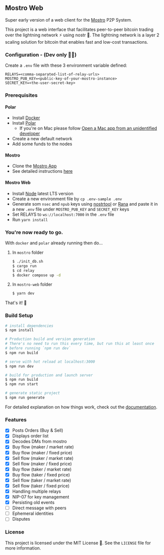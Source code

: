 ## Mostro Web

Super early version of a web client for the [Mostro](https://github.com/MostroP2P/mostro) P2P System.

This project is a web interface that facilitates peer-to-peer bitcoin trading over the lightning network ⚡️ using nostr 🦩. The lightning network is a layer 2 scaling solution for bitcoin that enables fast and low-cost transactions.

### Configuration - (Dev only 🧑‍💻)

Create a `.env` file with these 3 environment variable defined:

```
RELAYS=<comma-separated-list-of-relay-urls>
MOSTRO_PUB_KEY=<public-key-of-your-mostro-instance>
SECRET_KEY=<the-user-secret-key>
```

### Prerequisites
#### Polar
* Install [Docker](https://docs.docker.com/get-docker/)
* Install [Polar](https://lightningpolar.com/)
  * If you're on Mac please follow [Open a Mac app from an unidentified developer](https://support.apple.com/en-lk/guide/mac-help/mh40616/mac)
* Create a new default network
* Add some funds to the nodes

#### Mostro
* Clone the [Mostro App](https://github.com/MostroP2P/mostro)
* See detailed instructions [here](https://github.com/MostroP2P/mostro?tab=readme-ov-file#requirements)


#### Mostro Web
* Install [Node](https://nodejs.org/en/download/) latest LTS version
* Create a new environment file by `cp .env-sample .env`
* Generate som `nsec` and `npub` keys using [nostrtool](https://nostrtool.com/) or [Rana](https://github.com/grunch/rana) and paste it in a new `.env` file under `MOSTRO_PUB_KEY` and `SECRET_KEY` keys
* Set RELAYS to `ws://localhost:7000` in the `.env` file
* Run `yarn install`

### You're now ready to go.
With `docker` and `polar` already running then do...
1. In `mostro` folder 
    ```bash
    $ ./init_db.sh
    $ cargo run
    $ cd relay
    $ docker compose up -d
    ```
2. In `mostro-web` folder
    ```bash
    $ yarn dev
    ```
That's it! 🎉

### Build Setup

```bash
# install dependencies
$ npm install

# Production build and version generation
# There's no need to run this every time, but run this at least once 
# before running `npm run dev`
$ npm run build

# serve with hot reload at localhost:3000
$ npm run dev

# build for production and launch server
$ npm run build
$ npm run start

# generate static project
$ npm run generate
```

For detailed explanation on how things work, check out the [documentation](https://nuxtjs.org).

### Features
-   [x] Posts Orders (Buy & Sell)
-   [x] Displays order list
-   [x] Decodes DMs from mostro
-   [x] Buy flow (maker / market rate)
-   [x] Buy flow (maker / fixed price)
-   [x] Sell flow (maker / market rate)
-   [x] Sell flow (maker / fixed price)
-   [x] Buy flow (taker / market rate)
-   [x] Buy flow (taker / fixed price)
-   [x] Sell flow (taker / market rate)
-   [x] Sell flow (taker / fixed price)
-   [x] Handling multiple relays
-   [x] NIP-07 for key management
-   [x] Persisting old events
-   [ ] Direct message with peers
-   [ ] Ephemeral identities
-   [ ] Disputes

### License

This project is licensed under the MIT License 📜. See the `LICENSE` file for more information.
